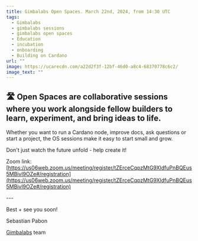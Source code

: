 ```yaml
---
title: Gimbalabs Open Spaces. March 22nd, 2024, from 14:30 UTC
tags:
  - Gimbalabs
  - gimbalabs sessions
  - gimbalabs open spaces
  - Education
  - incubation
  - onboarding
  - Building on Cardano
url: ""
image: https://ucarecdn.com/a22d2f3f-12bf-46d0-a8c4-68370778c6c2/
image_text: ""
---
```


## 🛣 **Open Spaces** are collaborative sessions where you work alongside fellow builders to learn, experiment, and bring ideas to life.

Whether you want to run a Cardano node, improve docs, ask questions or start a project, the OS sessions make it easy to start small and grow.

Don't just watch the future unfold - help create it!

Zoom link: [https://us06web.zoom.us/meeting/register/tZErceCqpzMtG9XldfuPnBQEus5MBivl9OZe#/registration](https://us06web.zoom.us/meeting/register/tZErceCqpzMtG9XldfuPnBQEus5MBivl9OZe#/registration)

\---

Best + see you soon!

Sebastian Pabon

[Gimbalabs](https://twitter.com/gimbalabs) team
